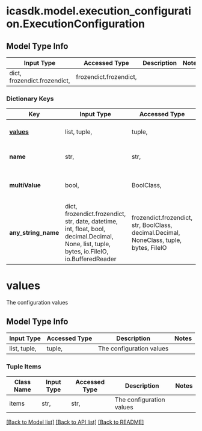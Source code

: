 # icasdk.model.execution_configuration.ExecutionConfiguration

## Model Type Info
Input Type | Accessed Type | Description | Notes
------------ | ------------- | ------------- | -------------
dict, frozendict.frozendict,  | frozendict.frozendict,  |  | 

### Dictionary Keys
Key | Input Type | Accessed Type | Description | Notes
------------ | ------------- | ------------- | ------------- | -------------
**[values](#values)** | list, tuple,  | tuple,  | The configuration values | 
**name** | str,  | str,  | The name of the configuration | 
**multiValue** | bool,  | BoolClass,  | Whether the configuration has multiple values | 
**any_string_name** | dict, frozendict.frozendict, str, date, datetime, int, float, bool, decimal.Decimal, None, list, tuple, bytes, io.FileIO, io.BufferedReader | frozendict.frozendict, str, BoolClass, decimal.Decimal, NoneClass, tuple, bytes, FileIO | any string name can be used but the value must be the correct type | [optional]

# values

The configuration values

## Model Type Info
Input Type | Accessed Type | Description | Notes
------------ | ------------- | ------------- | -------------
list, tuple,  | tuple,  | The configuration values | 

### Tuple Items
Class Name | Input Type | Accessed Type | Description | Notes
------------- | ------------- | ------------- | ------------- | -------------
items | str,  | str,  | The configuration values | 

[[Back to Model list]](../../README.md#documentation-for-models) [[Back to API list]](../../README.md#documentation-for-api-endpoints) [[Back to README]](../../README.md)

